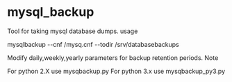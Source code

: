 # mysql_backup

Tool for taking mysql database dumps.
usage

mysqlbackup --cnf /mysq.cnf --todir /srv/databasebackups

Modify daily,weekly,yearly parameters for backup retention periods.
Note

For python 2.X use mysqbackup.py For python 3.x use mysqbackup_py3.py
